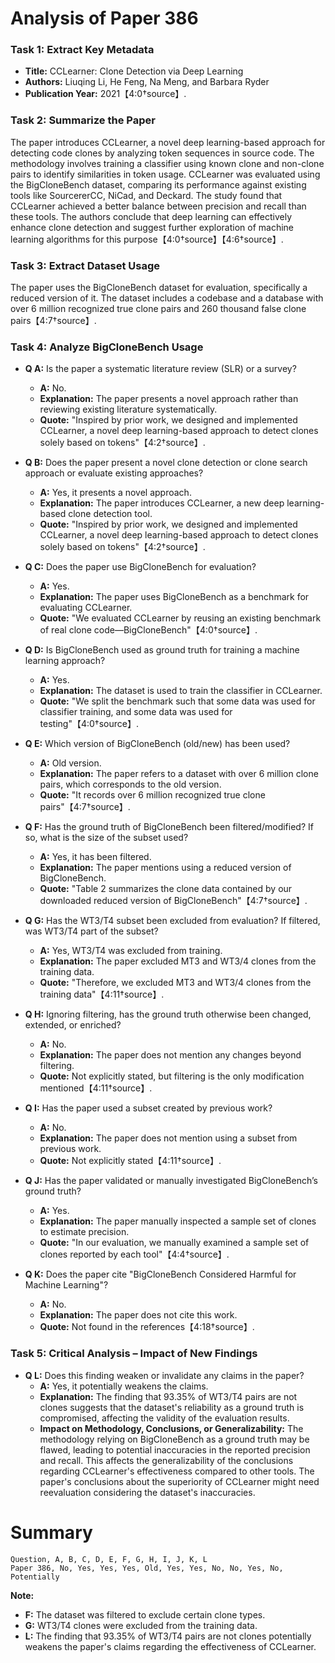 # Analysis of Paper 386

### Task 1: Extract Key Metadata

- **Title:** CCLearner: Clone Detection via Deep Learning
- **Authors:** Liuqing Li, He Feng, Na Meng, and Barbara Ryder
- **Publication Year:** 2021【4:0†source】.

### Task 2: Summarize the Paper

The paper introduces CCLearner, a novel deep learning-based approach for detecting code clones by analyzing token sequences in source code. The methodology involves training a classifier using known clone and non-clone pairs to identify similarities in token usage. CCLearner was evaluated using the BigCloneBench dataset, comparing its performance against existing tools like SourcererCC, NiCad, and Deckard. The study found that CCLearner achieved a better balance between precision and recall than these tools. The authors conclude that deep learning can effectively enhance clone detection and suggest further exploration of machine learning algorithms for this purpose【4:0†source】【4:6†source】.

### Task 3: Extract Dataset Usage

The paper uses the BigCloneBench dataset for evaluation, specifically a reduced version of it. The dataset includes a codebase and a database with over 6 million recognized true clone pairs and 260 thousand false clone pairs【4:7†source】.

### Task 4: Analyze BigCloneBench Usage

- **Q A:** Is the paper a systematic literature review (SLR) or a survey?
  - **A:** No.
  - **Explanation:** The paper presents a novel approach rather than reviewing existing literature systematically.
  - **Quote:** "Inspired by prior work, we designed and implemented CCLearner, a novel deep learning-based approach to detect clones solely based on tokens"【4:2†source】.

- **Q B:** Does the paper present a novel clone detection or clone search approach or evaluate existing approaches?
  - **A:** Yes, it presents a novel approach.
  - **Explanation:** The paper introduces CCLearner, a new deep learning-based clone detection tool.
  - **Quote:** "Inspired by prior work, we designed and implemented CCLearner, a novel deep learning-based approach to detect clones solely based on tokens"【4:2†source】.

- **Q C:** Does the paper use BigCloneBench for evaluation?
  - **A:** Yes.
  - **Explanation:** The paper uses BigCloneBench as a benchmark for evaluating CCLearner.
  - **Quote:** "We evaluated CCLearner by reusing an existing benchmark of real clone code—BigCloneBench"【4:0†source】.

- **Q D:** Is BigCloneBench used as ground truth for training a machine learning approach?
  - **A:** Yes.
  - **Explanation:** The dataset is used to train the classifier in CCLearner.
  - **Quote:** "We split the benchmark such that some data was used for classifier training, and some data was used for testing"【4:0†source】.

- **Q E:** Which version of BigCloneBench (old/new) has been used?
  - **A:** Old version.
  - **Explanation:** The paper refers to a dataset with over 6 million clone pairs, which corresponds to the old version.
  - **Quote:** "It records over 6 million recognized true clone pairs"【4:7†source】.

- **Q F:** Has the ground truth of BigCloneBench been filtered/modified? If so, what is the size of the subset used?
  - **A:** Yes, it has been filtered.
  - **Explanation:** The paper mentions using a reduced version of BigCloneBench.
  - **Quote:** "Table 2 summarizes the clone data contained by our downloaded reduced version of BigCloneBench"【4:7†source】.

- **Q G:** Has the WT3/T4 subset been excluded from evaluation? If filtered, was WT3/T4 part of the subset?
  - **A:** Yes, WT3/T4 was excluded from training.
  - **Explanation:** The paper excluded MT3 and WT3/4 clones from the training data.
  - **Quote:** "Therefore, we excluded MT3 and WT3/4 clones from the training data"【4:11†source】.

- **Q H:** Ignoring filtering, has the ground truth otherwise been changed, extended, or enriched?
  - **A:** No.
  - **Explanation:** The paper does not mention any changes beyond filtering.
  - **Quote:** Not explicitly stated, but filtering is the only modification mentioned【4:11†source】.

- **Q I:** Has the paper used a subset created by previous work?
  - **A:** No.
  - **Explanation:** The paper does not mention using a subset from previous work.
  - **Quote:** Not explicitly stated【4:11†source】.

- **Q J:** Has the paper validated or manually investigated BigCloneBench’s ground truth?
  - **A:** Yes.
  - **Explanation:** The paper manually inspected a sample set of clones to estimate precision.
  - **Quote:** "In our evaluation, we manually examined a sample set of clones reported by each tool"【4:4†source】.

- **Q K:** Does the paper cite "BigCloneBench Considered Harmful for Machine Learning"?
  - **A:** No.
  - **Explanation:** The paper does not cite this work.
  - **Quote:** Not found in the references【4:18†source】.

### Task 5: Critical Analysis – Impact of New Findings

- **Q L:** Does this finding weaken or invalidate any claims in the paper?
  - **A:** Yes, it potentially weakens the claims.
  - **Explanation:** The finding that 93.35% of WT3/T4 pairs are not clones suggests that the dataset's reliability as a ground truth is compromised, affecting the validity of the evaluation results.
  - **Impact on Methodology, Conclusions, or Generalizability:** The methodology relying on BigCloneBench as a ground truth may be flawed, leading to potential inaccuracies in the reported precision and recall. This affects the generalizability of the conclusions regarding CCLearner's effectiveness compared to other tools. The paper's conclusions about the superiority of CCLearner might need reevaluation considering the dataset's inaccuracies.

# Summary

```
Question, A, B, C, D, E, F, G, H, I, J, K, L
Paper 386, No, Yes, Yes, Yes, Old, Yes, Yes, No, No, Yes, No, Potentially
```

**Note:**  
- **F:** The dataset was filtered to exclude certain clone types.
- **G:** WT3/T4 clones were excluded from the training data.
- **L:** The finding that 93.35% of WT3/T4 pairs are not clones potentially weakens the paper's claims regarding the effectiveness of CCLearner.
